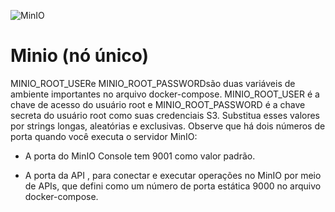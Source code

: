 ![MinIO](https://img.shields.io/badge/MinIO-Cloud%20Storage-%230075be?logo=minio&logoColor=white)

# Minio (nó único)
MINIO_ROOT_USERe MINIO_ROOT_PASSWORDsão duas variáveis ​​de ambiente importantes no arquivo docker-compose. 
MINIO_ROOT_USER é a chave de acesso do usuário root e MINIO_ROOT_PASSWORD é a chave secreta do usuário root como suas credenciais S3. Substitua esses valores por strings longas, aleatórias e exclusivas. Observe que há dois números de porta quando você executa o servidor MinIO:

* A porta do MinIO Console tem 9001 como valor padrão.

* A porta da API , para conectar e executar operações no MinIO por meio de APIs, que defini como um número de porta estática 9000 no arquivo docker-compose.
